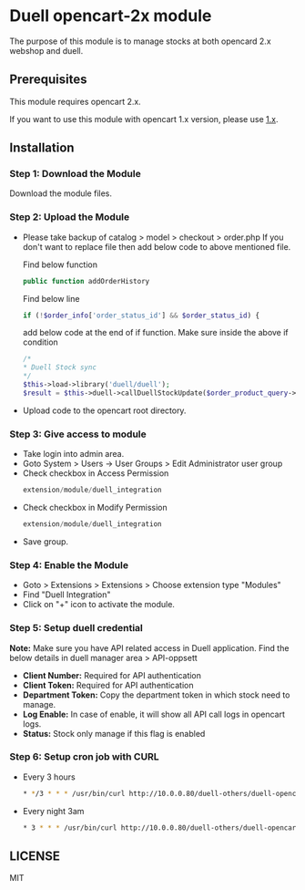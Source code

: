 Duell opencart-2x module
=====================

The purpose of this module is to manage stocks at both opencard 2.x webshop and duell. 

Prerequisites
-------------

This module requires opencart 2.x.

If you want to use this module with opencart 1.x version, please use [1.x](https://github.com/Kasseservice/opencart-1x).


Installation
------------

### Step 1: Download the Module

Download the module files.

### Step 2: Upload the Module

* Please take backup of catalog > model > checkout > order.php 
  If you don't want to replace file then add below code to above mentioned file.
  
  Find below function 
  ```php
  public function addOrderHistory
  ```
  
  Find below line 
  ```php
  if (!$order_info['order_status_id'] && $order_status_id) {
  ```
  
  add below code at the end of if function. Make sure inside the above if condition
  ```php
  /*
  * Duell Stock sync
  */
  $this->load->library('duell/duell');
  $result = $this->duell->callDuellStockUpdate($order_product_query->rows);
  ```
  
* Upload code to the opencart root directory.


### Step 3: Give access to module

* Take login into admin area. 
* Goto System > Users -> User Groups > Edit Administrator user group
* Check checkbox in Access Permission
  ```php
  extension/module/duell_integration 
  ```
* Check checkbox in Modify Permission
  ```php
  extension/module/duell_integration  
  ```
* Save group.

### Step 4: Enable the Module

* Goto > Extensions > Extensions > Choose extension type "Modules"
* Find "Duell Integration" 
* Click on "+" icon to activate the module.

### Step 5: Setup duell credential

**Note:** Make sure you have API related access in Duell application. Find the below details in duell manager area > API-oppsett 

* **Client Number:** Required for API authentication
* **Client Token:** Required for API authentication
* **Department Token:** Copy the department token in which stock need to manage.
* **Log Enable:** In case of enable, it will show all API call logs in opencart logs.
* **Status:** Stock only manage if this flag is enabled

### Step 6: Setup cron job with CURL

* Every 3 hours

  ```bash
  * */3 * * * /usr/bin/curl http://10.0.0.80/duell-others/duell-opencart/system/duellcron.php >/dev/null 2>&1
  ```
* Every night 3am

  ```bash
  * 3 * * * /usr/bin/curl http://10.0.0.80/duell-others/duell-opencart/system/duellcron.php >/dev/null 2>&1
  ```
 





LICENSE
-------

MIT

